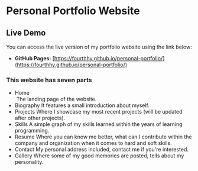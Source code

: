 # Personal Portfolio Website

## Live Demo

You can access the live version of my portfolio website using the link below:

- **GitHub Pages:** [https://fourthhy.github.io/personal-portfolio/](https://fourthhy.github.io/personal-portfolio/)

### This website has seven parts
- Home <br>
&nbsp;The landing page of the website.
- Biography
It features a small introduction about myself.
- Projects
Where I showcase my most recent projects (will be updated after other projects).
- Skills
A simple graph of my skills learned within the years of learning programming.
- Resume
Where you can know me better, what can I contribute within the company and organization when it comes to hard and soft skills.
- Contact
My personal address included, contact me if you're interested.
- Gallery
Where some of my good memories are posted, tells about my personality.
